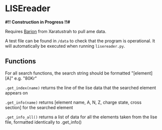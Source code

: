# LISEreader

**#!! Construction in Progress !!#**

Requires [Barion](https://github.com/xaratustrah/barion) from Xaratustrah to pull ame data.

A test file can be found in `/data` to check that the program is operational. It will automatically be executed when running `lisereader.py`.

## Functions

For all search functions, the search string should be formatted "\[element]\[A]" e.g. "80Kr"

`.get_index(name)` returns the line of the lise data that the searched element appears on

`.get_info(name)` returns \[element name, A, N, Z, charge state, cross section] for the searched element

`.get_info_all()` returns a list of data for all the elements taken from the lise file, formatted identically to .get_info()